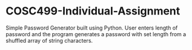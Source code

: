 # COSC499-Individual-Assignment

Simple Password Generator built using Python. User enters length of password and the program generates a password with set length from a shuffled array of string characters. 
